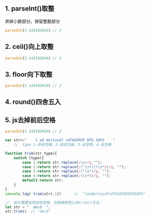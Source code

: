 ## 1. parseInt()取整

弃掉小数部分，保留整数部分

```js
parseInt(3.141592654) // 3
```

## 2. ceil()向上取整

```js
parseInt(3.141592654) // 4
```

## 3. floor向下取整

```js
parseInt(3.141592654) // 3
```

## 4. round()四舍五入

## 5. js去掉前后空格
```js
parseInt(3.141592654) // 3
```
```js
var strr="    1 ad dertasdf sdfASDFDF DFG SDFG    "
    //  type 1-所有空格，2-前后空格，3-前空格，4-后空格

function trim(str,type){
    switch (type){
        case 1:return str.replace(/\s+/g,"");
        case 2:return str.replace(/(^\s*)|(\s*$)/g, "");
        case 3:return str.replace(/(^\s*)/g, "");
        case 4:return str.replace(/(\s*$)/g, "");
        default:return str;
    }
}
console.log( trim(strr,1))      //  "1addertasdfsdfASDFDFDFGSDFG"

//  如只需要去除前后空格，可直接使用js的trim()方法：
let str = "  abcd  ";
str.trim()  // "abcd"
```
<ClientOnly>
  <Valine></Valine>
</ClientOnly>
